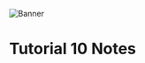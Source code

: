 ![Banner](https://github.com/Auspicious-EX/DailyWebDev/blob/main/Day%20010/images/banner.gif?raw=true)

# Tutorial **10** Notes


